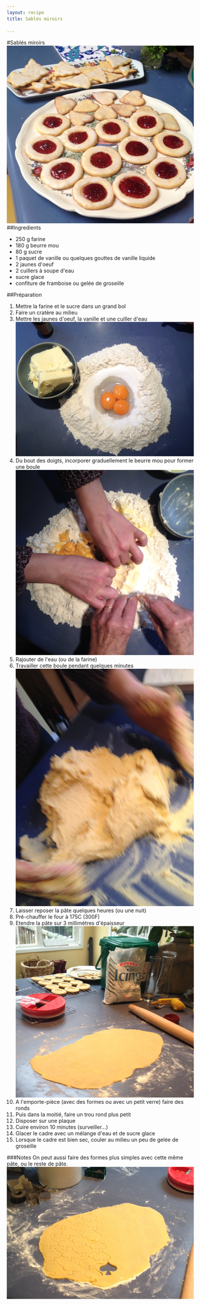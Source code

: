 ```yaml
---
layout: recipe
title: Sablés miroirs
 
---
```

#Sablés miroirs
![image](img/sables-miroirs1.jpg)
##Ingredients
* 250 g farine
* 180 g beurre mou
* 80 g sucre
* 1 paquet de vanille ou quelques gouttes de vanille liquide
* 2 jaunes d'oeuf
* 2 cuillers à soupe d'eau
* sucre glace
* confiture de framboise ou gelée de groseille

##Préparation
1. Mettre la farine et le sucre dans un grand bol
2. Faire un cratère au milieu
3. Mettre les jaunes d'oeuf, la vanille et une cuiller d'eau   
![image](img/sables-miroirs5.jpg)
3. Du bout des doigts, incorporer graduellement le beurre mou pour former une boule   
![image](img/sables-miroirs6.jpg)
4. Rajouter de l'eau (ou de la farine)
4. Travailler cette boule pendant quelques minutes   
![image](img/sables-miroirs3.jpg)
5. Laisser reposer la pâte quelques heures (ou une nuit)
6. Pré-chauffer le four à 175C (300F)
6. Etendre la pâte sur 3 millimètres d'épaisseur   
![image](img/sables-miroirs2.jpg)
7. A l'emporte-pièce (avec des formes ou avec un petit verre) faire des ronds
8. Puis dans la moitié, faire un trou rond plus petit
9. Disposer sur une plaque
10. Cuire environ 10 minutes (surveiller...)
11. Glacer le cadre avec un mélange d'eau et de sucre glace
12. Lorsque le cadre est bien sec, couler au milieu un peu de gelée de groseille

###Notes
On peut aussi faire des formes plus simples avec cette même pâte, ou le reste de pâte.   
![image](img/sables-miroirs4.jpg)
